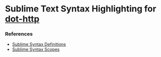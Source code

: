 # Sublime Text Syntax Highlighting for [dot-http](https://github.com/bayne/dot-http)

### References
* [Sublime Syntax Definitions](https://www.sublimetext.com/docs/3/syntax.html)
* [Sublime Syntax Scopes](https://www.sublimetext.com/docs/3/scope_naming.html)